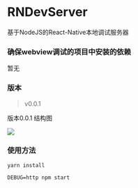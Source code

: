 # RNDevServer

基于NodeJS的React-Native本地调试服务器

### 确保webview调试的项目中安装的依赖

暂无

### 版本

> v0.0.1

版本0.0.1 结构图

![](http://oxzz0e76z.bkt.clouddn.com/RNDevServer.png)


### 使用方法

```
yarn install

DEBUG=http npm start
```